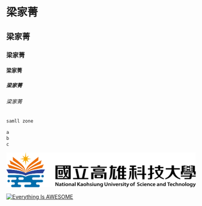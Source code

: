 # 梁家菁
## 梁家菁
### 梁家菁
#### 梁家菁
##### 梁家菁
###### 梁家菁

`samll zone`

```
a
b
c
```

![NKFUST](nkust.png "第一科大")


[![Everything Is AWESOME](https://img.youtube.com/vi/StTqXEQ2l-Y/0.jpg)](https://www.youtube.com/watch?v=StTqXEQ2l-Y "Everything Is AWESOME")
